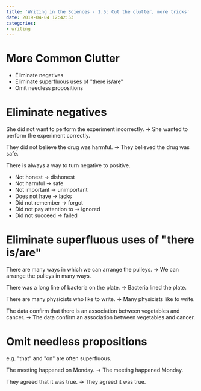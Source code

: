 ```yaml
---
title: 'Writing in the Sciences - 1.5: Cut the clutter, more tricks'
date: 2019-04-04 12:42:53
categories:
- writing
---
```


# More Common Clutter

- Eliminate negatives
- Eliminate superfluous uses of "there is/are"
- Omit needless propositions

# Eliminate negatives

She did not want to perform the experiment incorrectly. -> She wanted to perform the experiment correctly.

They did not believe the drug was harmful. -> They believed the drug was safe.

There is always a way to turn negative to positive.

- Not honest -> dishonest
- Not harmful -> safe
- Not important -> unimportant
- Does not have -> lacks
- Did not remember -> forgot
- Did not pay attention to -> ignored
- Did not succeed -> failed

# Eliminate superfluous uses of "there is/are"

There are many ways in which we can arrange the pulleys. ->
We can arrange the pulleys in many ways.

There was a long line of bacteria on the plate. ->
Bacteria lined the plate.

There are many physicists who like to write. ->
Many physicists like to write.

The data confirm that there is an association between vegetables and cancer. ->
The data confirm an association between vegetables and cancer.

# Omit needless propositions

e.g. "that" and "on" are often superfluous.

The meeting happened on Monday. ->
The meeting happened Monday.

They agreed that it was true. ->
They agreed it was true.